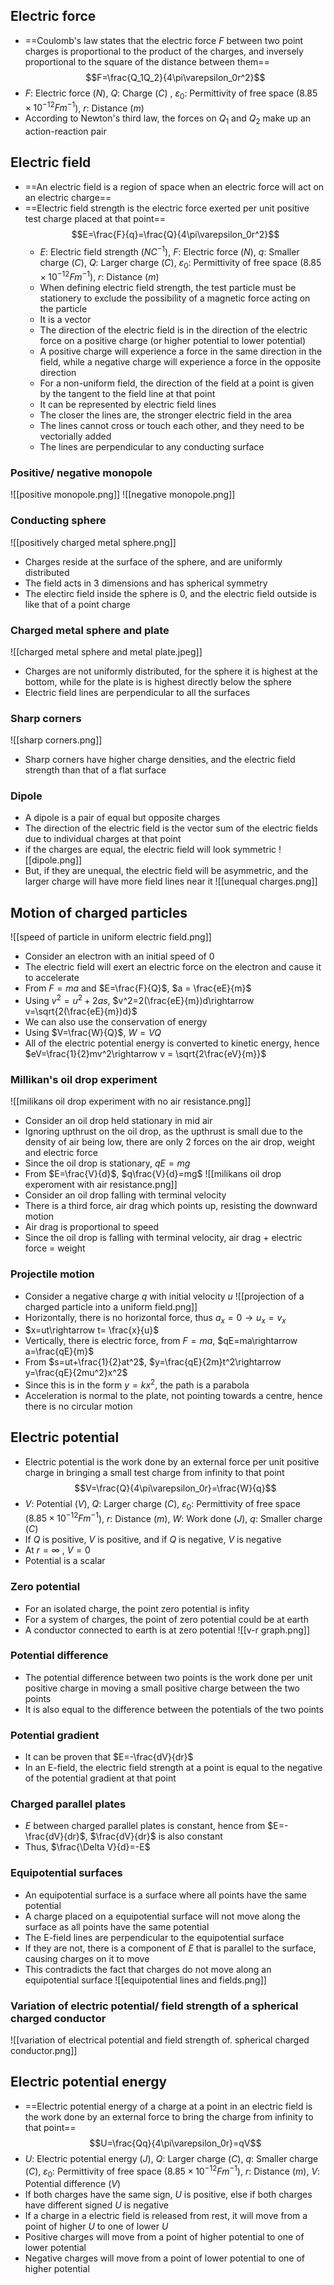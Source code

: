## Electric force
- ==Coulomb's law states that the electric force $F$ between two point charges is proportional to the product of the charges, and inversely proportional to the square of the distance between them==
  $$F=\frac{Q_1Q_2}{4\pi\varepsilon_0r^2}$$
- $F$: Electric force ($N$), $Q$: Charge ($C$) , $\varepsilon_0$: Permittivity of free space ($8.85\times10^{-12}Fm^{-1}$), $r$: Distance ($m$)
- According to Newton's third law, the forces on $Q_1$ and $Q_2$ make up an action-reaction pair
## Electric field
- ==An electric field is a region of space when an electric force will act on an electric charge==
- ==Electric field strength is the electric force exerted per unit positive test charge placed at that point==
  $$E=\frac{F}{q}=\frac{Q}{4\pi\varepsilon_0r^2}$$
  - $E$: Electric field strength ($NC^{-1}$), $F$: Electric force ($N$), $q$: Smaller charge ($C$), $Q$: Larger charge ($C$), $\varepsilon_0$: Permittivity of free space ($8.85\times10^{-12}Fm^{-1}$), $r$: Distance ($m$)
  - When defining electric field strength, the test particle must be stationery to exclude the possibility of a magnetic force acting on the particle
  - It is a vector
  - The direction of the electric field is in the direction of the electric force on a positive charge (or higher potential to lower potential)
  - A positive charge will experience a force in the same direction in the field, while a negative charge will experience a force in the opposite direction
  - For a non-uniform field, the direction of the field at a point is given by the tangent to the field line at that point
  - It can be represented by electric field lines
  - The closer the lines are, the stronger electric field in the area
  - The lines cannot cross or touch each other, and they need to be vectorially added
  - The lines are perpendicular to any conducting surface
### Positive/ negative monopole
  ![[positive monopole.png]]
  ![[negative monopole.png]]
### Conducting sphere
![[positively charged metal sphere.png]]
- Charges reside at the surface of the sphere, and are uniformly distributed
- The field acts in 3 dimensions and has spherical symmetry
- The electirc field inside the sphere is 0, and the electric field outside is like that of a point charge
### Charged metal sphere and plate
![[charged metal sphere and metal plate.jpeg]]
- Charges are not uniformly distributed, for the sphere it is highest at the bottom, while for the plate is is highest directly below the sphere
- Electric field lines are perpendicular to all the surfaces
### Sharp corners
![[sharp corners.png]]
- Sharp corners have higher charge densities, and the electric field strength than that of a flat surface
### Dipole
- A dipole is a pair of equal but opposite charges
- The direction of the electric field is the vector sum of the electric fields due to individual charges at that point
- if the charges are equal, the electric field will look symmetric
![[dipole.png]]
- But, if they are unequal, the electric field will be asymmetric, and the larger charge will have more field lines near it
![[unequal charges.png]]
## Motion of charged particles
![[speed of particle in uniform electric field.png]]
- Consider an electron with an initial speed of 0
- The electric field will exert an electric force on the electron and cause it to accelerate
- From $F=ma$ and $E=\frac{F}{Q}$, $a = \frac{eE}{m}$
- Using $v^2=u^2+2as$, $v^2=2(\frac{eE}{m})d\rightarrow v=\sqrt{2(\frac{eE}{m})d}$
- We can also use the conservation of energy
- Using $V=\frac{W}{Q}$, $W=VQ$
- All of the electric potential energy is converted to kinetic energy, hence $eV=\frac{1}{2}mv^2\rightarrow v = \sqrt{2\frac{eV}{m}}$
### Millikan's oil drop experiment
![[milikans oil drop experiment with no air resistance.png]]
- Consider an oil drop held stationary in mid air
- Ignoring upthrust on the oil drop, as the upthrust is small due to the density of air being low, there are only 2 forces on the air drop, weight and electric force
- Since the oil drop is stationary, $qE=mg$
- From $E=\frac{V}{d}$, $q\frac{V}{d}=mg$
![[milikans oil drop experoment with air resistance.png]]
- Consider an oil drop falling with terminal velocity
- There is a third force, air drag which points up, resisting the downward motion
- Air drag is proportional to speed
- Since the oil drop is falling with terminal velocity, air drag + electric force = weight
### Projectile motion
- Consider a negative charge $q$ with initial velocity $u$
![[projection of a charged particle into a uniform field.png]]
- Horizontally, there is no horizontal force, thus $a_x=0\rightarrow u_x=v_x$
- $x=ut\rightarrow t= \frac{x}{u}$
- Vertically, there is electric force, from $F=ma$, $qE=ma\rightarrow a=\frac{qE}{m}$
- From $s=ut+\frac{1}{2}at^2$, $y=\frac{qE}{2m}t^2\rightarrow y=\frac{qE}{2mu^2}x^2$ 
- Since this is in the form $y=kx^2$, the path is a parabola
- Acceleration is normal to the plate, not pointing towards a centre, hence there is no circular motion
## Electric potential
- Electric potential is the work done by an external force per unit positive charge in bringing a small test charge from infinity to that point
  $$V=\frac{Q}{4\pi\varepsilon_0r}=\frac{W}{q}$$
- $V$: Potential ($V$), $Q$: Larger charge ($C$), $\varepsilon_0$: Permittivity of free space ($8.85\times10^{-12}Fm^{-1}$), $r$: Distance ($m$), $W$: Work done ($J$), $q$: Smaller charge ($C$)
- If $Q$ is positive, $V$ is positive, and if $Q$ is negative, $V$ is negative
- At $r=\infty$ , $V=0$ 
- Potential is a scalar
### Zero potential
- For an isolated charge, the point zero potential is infity
- For a system of charges, the point of zero potential could be at earth
- A conductor connected to earth is at zero potential
![[v-r graph.png]]
### Potential difference
- The potential difference between two points is the work done per unit positive charge in moving a small positive charge between the two points
- It is also equal to the difference between the potentials of the two points
### Potential gradient
- It can be proven that $E=-\frac{dV}{dr}$
- In an E-field, the electric field strength at a point is equal to the negative of the potential gradient at that point
### Charged parallel plates
- $E$ between charged parallel plates is constant, hence from $E=-\frac{dV}{dr}$, $\frac{dV}{dr}$ is also constant
- Thus, $\frac{\Delta V}{d}=-E$ 
### Equipotential surfaces
- An equipotential surface is a surface where all points have the same potential
- A charge placed on a equipotential surface will not move along the surface as all points have the same potential
- The E-field lines are perpendicular to the equipotential surface
- If they are not, there is a component of $E$ that is parallel to the surface, causing charges on it to move
- This contradicts the fact that charges do not move along an equipotential surface
![[equipotential lines and fields.png]]
### Variation of electric potential/ field strength of a spherical charged conductor
![[variation of electrical potential and field strength of. spherical charged conductor.png]]
## Electric potential energy
- ==Electric potential energy of a charge at a point in an electric field is the work done by an external force to bring the charge from infinity to that point==
$$U=\frac{Qq}{4\pi\varepsilon_0r}=qV$$
- $U$: Electric potential energy ($J$), $Q$: Larger charge ($C$), $q$: Smaller charge ($C$),  $\varepsilon_0$: Permittivity of free space ($8.85\times10^{-12}Fm^{-1}$), $r$: Distance ($m$), $V$: Potential difference ($V$)
- If both charges have the same sign, $U$ is positive, else if both charges have different signed $U$ is negative
- If a charge in a electric field is released from rest, it will move from a point of higher $U$ to one of lower $U$
- Positive charges will move from a point of higher potential to one of lower potential
- Negative charges will move from a point of lower potential to one of higher potential
